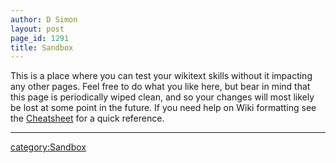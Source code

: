 ```yaml
---
author: D Simon
layout: post
page_id: 1291
title: Sandbox
---
```

This is a place where you can test your wikitext skills without it impacting any other pages. Feel free to do what you like here, but bear in mind that this page is periodically wiped clean, and so your changes will most likely be lost at some point in the future. If you need help on Wiki formatting see the [Cheatsheet](Cheatsheet "wikilink") for a quick reference.

* * * * *

<category:Sandbox>

